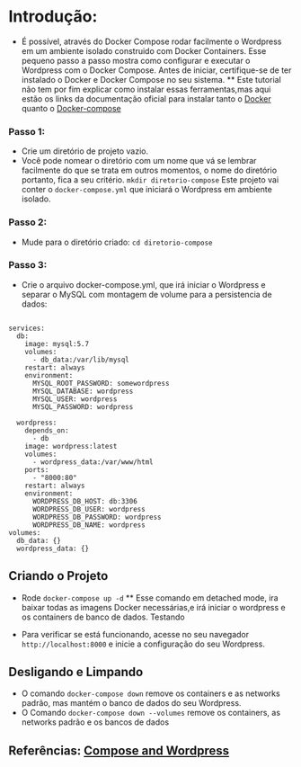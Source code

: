 # Introdução: #

* É possível, através do Docker Compose rodar facilmente o Wordpress em um ambiente isolado construido com Docker Containers. Esse pequeno passo a passo mostra como configurar e executar o Wordpress com o Docker Compose. Antes de iniciar, certifique-se de ter instalado o Docker e Docker Compose no seu sistema. 
** Este tutorial não tem por fim explicar como instalar essas ferramentas,mas aqui estão os links da documentação oficial para instalar tanto o [Docker](https://docs.docker.com/engine/install/ubuntu/) quanto o [Docker-compose](https://docs.docker.com/compose/install/) 
### Passo 1: ###
* Crie um diretório de projeto vazio.
* Você pode nomear o diretório com um nome que vá se lembrar facilmente do que se trata em outros momentos, o nome do diretório portanto, fica a seu critério.
`mkdir diretorio-compose`
Este projeto vai conter o `docker-compose.yml` que iniciará o Wordpress em ambiente isolado.
### Passo 2:
* Mude para o diretório criado:
`cd diretorio-compose`
### Passo 3:
* Crie o arquivo docker-compose.yml, que irá iniciar o Wordpress e separar o MySQL com montagem de volume para a persistencia de dados:
```version: "3.9"
    
services:
  db:
    image: mysql:5.7
    volumes:
      - db_data:/var/lib/mysql
    restart: always
    environment:
      MYSQL_ROOT_PASSWORD: somewordpress
      MYSQL_DATABASE: wordpress
      MYSQL_USER: wordpress
      MYSQL_PASSWORD: wordpress
    
  wordpress:
    depends_on:
      - db
    image: wordpress:latest
    volumes:
      - wordpress_data:/var/www/html
    ports:
      - "8000:80"
    restart: always
    environment:
      WORDPRESS_DB_HOST: db:3306
      WORDPRESS_DB_USER: wordpress
      WORDPRESS_DB_PASSWORD: wordpress
      WORDPRESS_DB_NAME: wordpress
volumes:
  db_data: {}
  wordpress_data: {}
```
## Criando o Projeto

* Rode `docker-compose up -d`
** Esse comando em detached mode, ira baixar todas as imagens Docker necessárias,e irá iniciar o wordpress e os containers de banco de dados.
Testando

* Para verificar se está funcionando, acesse no seu navegador `http://localhost:8000` e inicie a configuração do seu Wordpress.
## Desligando e Limpando

* O comando `docker-compose down` remove os containers e as networks padrão, mas mantém o banco de dados do seu Wordpress.
* O Comando `docker-compose down --volumes` remove os containers, as networks padrão e os bancos de dados
## Referências: [Compose and Wordpress](https://docs.docker.com/samples/wordpress/)
